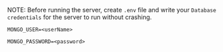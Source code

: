 NOTE: Before running the server, create ```.env``` file and write your ```Database credentials``` for the server to run without crashing.
```
MONGO_USER=<userName>
  ```
  ```
MONGO_PASSWORD=<password>
```